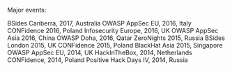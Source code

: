 Major events:

BSides Canberra, 2017, Australia
OWASP AppSec EU, 2016, Italy
CONFidence 2016, Poland 
Infosecurity Europe, 2016, UK 
OWASP AppSec Asia 2016, China 
OWASP Doha, 2016, Qatar
ZeroNights 2015, Russia
BSides London 2015, UK
CONFidence 2015, Poland
BlackHat Asia 2015, Singapore
OWASP AppSec EU, 2014, UK
HackInTheBox, 2014, Netherlands
CONFidence, 2014, Poland
Positive Hack Days IV, 2014, Russia
